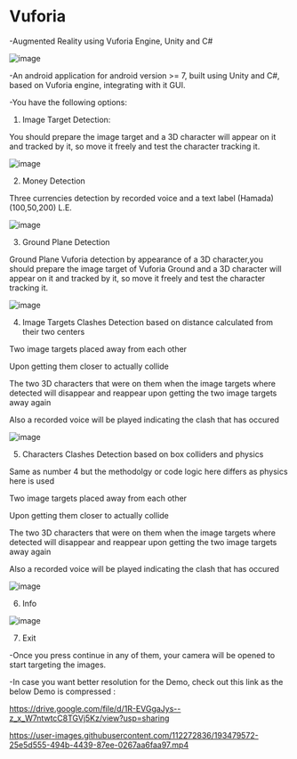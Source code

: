 # Vuforia

-Augmented Reality using Vuforia Engine, Unity and C# 

![image](https://user-images.githubusercontent.com/112272836/214954010-db0463be-a399-451e-be4f-5d58c0d15a44.png)

-An android application for android version >= 7, built using Unity and C#, based on Vuforia engine, integrating with it GUI.

-You have the following options:

1) Image Target Detection:

  You should prepare the image target and a 3D character will appear on it and tracked by it, so move it freely and test the character tracking it.
  
  ![image](https://user-images.githubusercontent.com/112272836/214954111-6af83f05-897d-4783-a3e1-c1cce0814ea5.png)

2) Money Detection

  Three currencies detection by recorded voice and a text label (Hamada) (100,50,200) L.E. 
  
  ![image](https://user-images.githubusercontent.com/112272836/214954284-c6109164-781c-47e0-bbc8-b6c79afd71dd.png)

3) Ground Plane Detection

  Ground Plane Vuforia detection by appearance of a 3D character,you should prepare the image target of Vuforia Ground and a 3D character will appear on it and tracked   by it, so move it freely and test the character tracking it.
  
  ![image](https://user-images.githubusercontent.com/112272836/214954360-457c3a55-7f37-43a5-bf74-7a09555c2e62.png)

4) Image Targets Clashes Detection based on distance calculated from their two centers

  Two image targets placed away from each other

  Upon getting them closer to actually collide

  The two 3D characters that were on them when the image targets where detected will disappear and reappear upon getting the two image targets away again

  Also a recorded voice will be played indicating the clash that has occured
  
  ![image](https://user-images.githubusercontent.com/112272836/214954453-e01a8f57-da57-405c-9d7b-8ef17526b3d2.png)

5) Characters Clashes Detection based on box colliders and physics

  Same as number 4 but the methodolgy or code logic here differs as physics here is used

  Two image targets placed away from each other

  Upon getting them closer to actually collide

  The two 3D characters that were on them when the image targets where detected will disappear and reappear upon getting the two image targets away again

  Also a recorded voice will be played indicating the clash that has occured
  
  ![image](https://user-images.githubusercontent.com/112272836/214954507-19b028ec-e463-43ee-b38c-035bbca47323.png)

6) Info

![image](https://user-images.githubusercontent.com/112272836/214954571-d6d7e9b9-3320-4d16-ae1d-bbf827c67d16.png)

7) Exit

-Once you press continue in any of them, your camera will be opened to start targeting the images.

-In case you want better resolution for the Demo, check out this link as the below Demo is compressed :

https://drive.google.com/file/d/1R-EVGgaJys--z_x_W7ntwtcC8TGVj5Kz/view?usp=sharing


https://user-images.githubusercontent.com/112272836/193479572-25e5d555-494b-4439-87ee-0267aa6faa97.mp4

